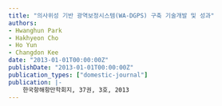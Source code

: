 ```yaml
---
title: "의사위성 기반 광역보정시스템(WA-DGPS) 구축 기술개발 및 성과"
authors:
- Hwanghun Park
- Hakhyeon Cho
- Ho Yun
- Changdon Kee
date: "2013-01-01T00:00:00Z"
publishDate: "2013-01-01T00:00:00Z"
publication_types: ["domestic-journal"]
publication: |-
    한국항해항만학회지, 37권, 3호, 2013
---
```

